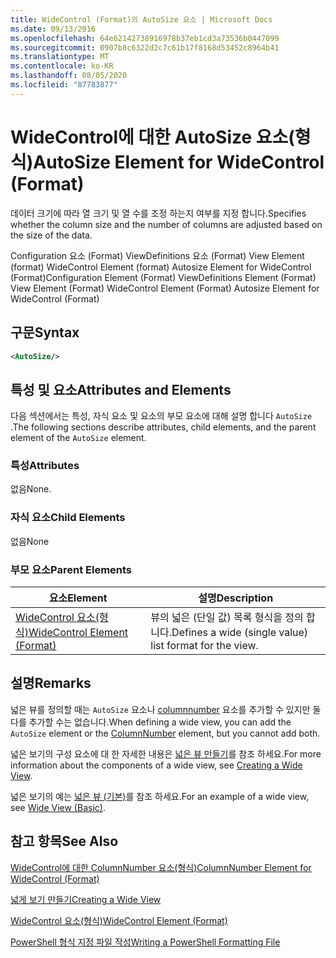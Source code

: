 ```yaml
---
title: WideControl (Format)의 AutoSize 요소 | Microsoft Docs
ms.date: 09/13/2016
ms.openlocfilehash: 64e62142738916978b37eb1cd3a73536b0447099
ms.sourcegitcommit: 0907b8c6322d2c7c61b17f8168d53452c8964b41
ms.translationtype: MT
ms.contentlocale: ko-KR
ms.lasthandoff: 08/05/2020
ms.locfileid: "87783877"
---
```

# <a name="autosize-element-for-widecontrol-format"></a><span data-ttu-id="8d3b0-102">WideControl에 대한 AutoSize 요소(형식)</span><span class="sxs-lookup"><span data-stu-id="8d3b0-102">AutoSize Element for WideControl (Format)</span></span>

<span data-ttu-id="8d3b0-103">데이터 크기에 따라 열 크기 및 열 수를 조정 하는지 여부를 지정 합니다.</span><span class="sxs-lookup"><span data-stu-id="8d3b0-103">Specifies whether the column size and the number of columns are adjusted based on the size of the data.</span></span>

<span data-ttu-id="8d3b0-104">Configuration 요소 (Format) ViewDefinitions 요소 (Format) View Element (format) WideControl Element (format) Autosize Element for WideControl (Format)</span><span class="sxs-lookup"><span data-stu-id="8d3b0-104">Configuration Element (Format) ViewDefinitions Element (Format) View Element (Format) WideControl Element (Format) Autosize Element for WideControl (Format)</span></span>

## <a name="syntax"></a><span data-ttu-id="8d3b0-105">구문</span><span class="sxs-lookup"><span data-stu-id="8d3b0-105">Syntax</span></span>

```xml
<AutoSize/>
```

## <a name="attributes-and-elements"></a><span data-ttu-id="8d3b0-106">특성 및 요소</span><span class="sxs-lookup"><span data-stu-id="8d3b0-106">Attributes and Elements</span></span>

<span data-ttu-id="8d3b0-107">다음 섹션에서는 특성, 자식 요소 및 요소의 부모 요소에 대해 설명 합니다 `AutoSize` .</span><span class="sxs-lookup"><span data-stu-id="8d3b0-107">The following sections describe attributes, child elements, and the parent element of the `AutoSize` element.</span></span>

### <a name="attributes"></a><span data-ttu-id="8d3b0-108">특성</span><span class="sxs-lookup"><span data-stu-id="8d3b0-108">Attributes</span></span>

<span data-ttu-id="8d3b0-109">없음</span><span class="sxs-lookup"><span data-stu-id="8d3b0-109">None.</span></span>

### <a name="child-elements"></a><span data-ttu-id="8d3b0-110">자식 요소</span><span class="sxs-lookup"><span data-stu-id="8d3b0-110">Child Elements</span></span>

<span data-ttu-id="8d3b0-111">없음</span><span class="sxs-lookup"><span data-stu-id="8d3b0-111">None</span></span>

### <a name="parent-elements"></a><span data-ttu-id="8d3b0-112">부모 요소</span><span class="sxs-lookup"><span data-stu-id="8d3b0-112">Parent Elements</span></span>

|<span data-ttu-id="8d3b0-113">요소</span><span class="sxs-lookup"><span data-stu-id="8d3b0-113">Element</span></span>|<span data-ttu-id="8d3b0-114">설명</span><span class="sxs-lookup"><span data-stu-id="8d3b0-114">Description</span></span>|
|-------------|-----------------|
|[<span data-ttu-id="8d3b0-115">WideControl 요소(형식)</span><span class="sxs-lookup"><span data-stu-id="8d3b0-115">WideControl Element (Format)</span></span>](./widecontrol-element-format.md)|<span data-ttu-id="8d3b0-116">뷰의 넓은 (단일 값) 목록 형식을 정의 합니다.</span><span class="sxs-lookup"><span data-stu-id="8d3b0-116">Defines a wide (single value) list format for the view.</span></span>|

## <a name="remarks"></a><span data-ttu-id="8d3b0-117">설명</span><span class="sxs-lookup"><span data-stu-id="8d3b0-117">Remarks</span></span>

<span data-ttu-id="8d3b0-118">넓은 뷰를 정의할 때는 `AutoSize` 요소나 [columnnumber](./columnnumber-element-for-widecontrol-format.md) 요소를 추가할 수 있지만 둘 다를 추가할 수는 없습니다.</span><span class="sxs-lookup"><span data-stu-id="8d3b0-118">When defining a wide view, you can add the `AutoSize` element or the [ColumnNumber](./columnnumber-element-for-widecontrol-format.md) element, but you cannot add both.</span></span>

<span data-ttu-id="8d3b0-119">넓은 보기의 구성 요소에 대 한 자세한 내용은 [넓은 뷰 만들기](./creating-a-wide-view.md)를 참조 하세요.</span><span class="sxs-lookup"><span data-stu-id="8d3b0-119">For more information about the components of a wide view, see [Creating a Wide View](./creating-a-wide-view.md).</span></span>

<span data-ttu-id="8d3b0-120">넓은 보기의 예는 [넓은 뷰 (기본)](./wide-view-basic.md)를 참조 하세요.</span><span class="sxs-lookup"><span data-stu-id="8d3b0-120">For an example of a wide view, see [Wide View (Basic)](./wide-view-basic.md).</span></span>

## <a name="see-also"></a><span data-ttu-id="8d3b0-121">참고 항목</span><span class="sxs-lookup"><span data-stu-id="8d3b0-121">See Also</span></span>

[<span data-ttu-id="8d3b0-122">WideControl에 대한 ColumnNumber 요소(형식)</span><span class="sxs-lookup"><span data-stu-id="8d3b0-122">ColumnNumber Element for WideControl (Format)</span></span>](./columnnumber-element-for-widecontrol-format.md)

[<span data-ttu-id="8d3b0-123">넓게 보기 만들기</span><span class="sxs-lookup"><span data-stu-id="8d3b0-123">Creating a Wide View</span></span>](./creating-a-wide-view.md)

[<span data-ttu-id="8d3b0-124">WideControl 요소(형식)</span><span class="sxs-lookup"><span data-stu-id="8d3b0-124">WideControl Element (Format)</span></span>](./widecontrol-element-format.md)

[<span data-ttu-id="8d3b0-125">PowerShell 형식 지정 파일 작성</span><span class="sxs-lookup"><span data-stu-id="8d3b0-125">Writing a PowerShell Formatting File</span></span>](./writing-a-powershell-formatting-file.md)
